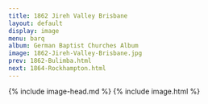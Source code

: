```yaml
---
title: 1862 Jireh Valley Brisbane
layout: default
display: image
menu: barq
album: German Baptist Churches Album
image: 1862-Jireh-Valley-Brisbane.jpg
prev: 1862-Bulimba.html
next: 1864-Rockhampton.html
---
```

{% include image-head.md %}
{% include image.html %}